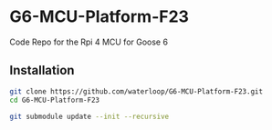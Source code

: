 # G6-MCU-Platform-F23 

Code Repo for the Rpi 4 MCU for Goose 6

## Installation

```bash
git clone https://github.com/waterloop/G6-MCU-Platform-F23.git
cd G6-MCU-Platform-F23

git submodule update --init --recursive
```

